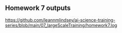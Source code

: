 ## Homework 7 outputs

https://github.com/leannmlindsey/ai-science-training-series/blob/main/07_largeScaleTraining/homework7.log
